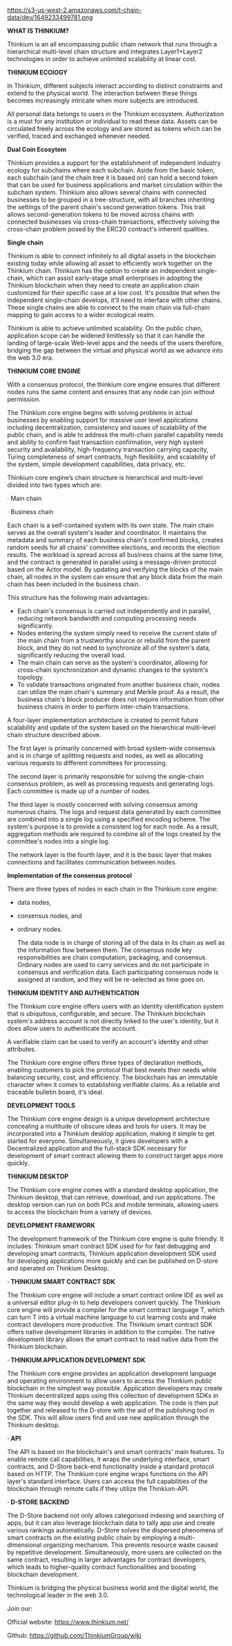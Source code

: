 https://s3-us-west-2.amazonaws.com/t-chain-data/dev/1649233499781.png

**WHAT IS THINKIUM?**

Thinkium is an all encompassing public chain network that runs through a hierarchical multi-level chain structure and integrates Layer1+Layer2 technologies in order to achieve unlimited scalability at linear cost. 

**THINKIUM ECOlOGY**

In Thinkium, different subjects interact according to distinct constraints and extend to the physical world. The interaction between these things becomes increasingly intricate when more subjects are introduced.

All personal data belongs to users in the Thinkium ecosystem. Authorization is a must for any institution or individual to read these data. Assets can be circulated freely across the ecology and are stored as tokens which can be verified, traced and exchanged whenever needed.

**Dual Coin Ecosytem**

Thinkium provides a support for the establishment of independent industry ecology for subchains where each subchain. Aside from the basic token, each subchain (and the chain tree it is based on) can hold a second token that can be used for business applications and market circulation within the subchain system. Thinkium also allows several chains with connected businesses to be grouped in a tree-structure, with all branches inheriting the settings of the parent chain's second generation tokens. This trait allows second-generation tokens to be moved across chains with connected businesses via cross-chain transactions, effectively solving the cross-chain problem posed by the ERC20 contract's inherent qualities.

**Single chain** 

Thinkium is able to connect infinitely to all digital assets in the blockchain existing today while allowing all asset to efficiently work together on the Thinkium chain. Thinkium has the option to create an independent single-chain, which can assist early-stage small enterprises in adopting the Thinkium blockchain when they need to create an application chain customized for their specific case at a low cost. It's possible that when the independent single-chain develops, it'll need to interface with other chains. These single chains are able to connect to the main chain via full-chain mapping to gain access to a wider ecological realm.

Thinkium is able to achieve unlimited scalability. On the public chain, application scope can be widened limitlessly so that it can handle the landing of large-scale Web-level apps and the needs of the users therefore, bridging the gap between the virtual and physical world as we advance into the web 3.0 era.



**THINKIUM CORE ENGINE**

With a consensus protocol, the thinkium core engine ensures that different nodes runs the same content and ensures that any node can join without permission.

The Thinkium core engine begins with solving problems in actual businesses by enabling support for massive user level applications including decentralization, consistency and issues of scalability of the public chain, and is able to address the multi-chain parallel capability needs and ability to confirm fast transaction confirmation, very high system security and availability, high-frequency transaction carrying capacity, Turing completeness of smart contracts, high flexibility, and scalability of the system, simple development capabilities, data privacy, etc.

Thinkium core engine’s chain structure is hierarchical and multi-level divided into two types which are:

·    Main chain

·    Business chain

Each chain is a self-contained system with its own state. The main chain serves as the overall system's leader and coordinator. It maintains the metadata and summary of each business chain's confirmed blocks, creates random seeds for all chains' committee elections, and records the election results. The workload is spread across all business chains at the same time, and the contract is generated in parallel using a message-driven protocol based on the Actor model. By updating and verifying the blocks of the main chain, all nodes in the system can ensure that any block data from the main chain has been included in the business chain.

This structure has the following main advantages:

-  Each chain's consensus is carried out independently and in parallel, reducing network bandwidth and computing processing needs significantly.
-  Nodes entering the system simply need to receive the current state of the main chain from a trustworthy source or rebuild from the parent block, and they do not need to synchronize all of the system's data, significantly reducing the overall load.
-  The main chain can serve as the system's coordinator, allowing for cross-chain synchronization and dynamic changes to the system's topology.
-  To validate transactions originated from another business chain, nodes can utilize the main chain's summary and Merkle proof. As a result, the business chain's block producer does not require information from other business chains in order to perform inter-chain transactions.

A four-layer implementation architecture is created to permit future scalability and update of the system based on the hierarchical multi-level chain structure described above.

The first layer is primarily concerned with broad system-wide consensus and is in charge of splitting requests and nodes, as well as allocating various requests to different committees for processing.

The second layer is primarily responsible for solving the single-chain consensus problem, as well as processing requests and generating logs. Each committee is made up of a number of nodes.

The third layer is mostly concerned with solving consensus among numerous chains. The logs and request data generated by each committee are combined into a single log using a specified encoding scheme. The system's purpose is to provide a consistent log for each node. As a result, aggregation methods are required to combine all of the logs created by the committee's nodes into a single log.

The network layer is the fourth layer, and it is the basic layer that makes connections and facilitates communication between nodes.

**Implementation of the consensus protocol**

There are three types of nodes in each chain in the Thinkium core engine:

-  data nodes, 

- consensus nodes, and 

- ordinary nodes. 

  The data node is in charge of storing all of the data in its chain as well as the information flow between them. The consensus node key responsibilities are chain computation, packaging, and consensus. Ordinary nodes are used to carry services and do not participate in consensus and verification data. Each participating consensus node is assigned at random, and they will be re-selected as time goes on.

 

**THINKIUM IDENTITY AND AUTHENTICATION**

The Thinkium core engine offers users with an identity identification system that is ubiquitous, configurable, and secure. The Thinkium blockchain system's address account is not directly linked to the user's identity, but it does allow users to authenticate the account.

A verifiable claim can be used to verify an account's identity and other attributes.

The Thinkium core engine offers three types of declaration methods, enabling customers to pick the protocol that best meets their needs while balancing security, cost, and efficiency. The blockchain has an immutable character when it comes to establishing verifiable claims. As a reliable and traceable bulletin board, it's ideal.

 

**DEVELOPMENT TOOLS**

The Thinkium core engine design is a  unique development architecture concealing a multitude of obscure ideas and tools for users. It may be incorporated into a Thinkium desktop application, making it simple to get started for everyone. Simultaneously, it gives developers with a Decentralized application and the full-stack SDK necessary for development of smart contract allowing them to construct target apps more quickly. 

**THINKIUM DESKTOP**

The Thinkium core engine comes with a standard desktop application, the Thinkium desktop, that can retrieve, download, and run applications. The desktop version can run on both PCs and mobile terminals, allowing users to access the blockchain from a variety of devices. 

**DEVELOPMENT FRAMEWORK**

The development framework of the Thinkium core engine is quite friendly. It includes: Thinkium smart contract SDK used for for fast debugging and developing smart contracts, Thinkium application development SDK used for developing applications more quickly and can be published on D-store and operated on Thinkium Desktop.

**·    THINKIUM SMART CONTRACT SDK**

The Thinkium core engine will include a smart contract online IDE as well as a universal editor plug-in to help developers convert quickly. The Thinkium core engine will provide a compiler for the smart contract language T, which can turn T into a virtual machine language to cut learning costs and make contract developers more productive. The Thinkium smart contract SDK offers native development libraries in addition to the compiler. The native development library allows the smart contract to read native data from the Thinkium blockchain. 

 

**·    THINKIUM APPLICATION DEVELOPMENT SDK**

The Thinkium core engine provides an application development language and operating environment to allow users to access the Thinkium public blockchain in the simplest way possible. Application developers may create Thinkium decentralized apps using this collection of development SDKs in the same way they would develop a web application. The code is then put together and released to the D-store with the aid of the publishing tool in the SDK. This will allow users find and use new application through the Thinkium desktop.

 

**·    API**

The API is based on the blockchain's and smart contracts' main features. To enable remote call capabilities, it wraps the underlying interface, smart contracts, and D-Store back-end functionality inside a standard protocol based on HTTP. The Thinkium core engine wraps functions on the API layer's standard interface. Users can access the full capabilities of the blockchain through remote calls if they utilize the Thinkium-API.

 

**·    D-STORE BACKEND** 

The D-Store backend not only allows categorised indexing and searching of apps, but it can also leverage blockchain data to tally app use and create various rankings automatically. D-Store solves the dispersed phenomena of smart contracts on the existing public chain by employing a multi-dimensional organizing mechanism. This prevents resource waste caused by repetitive development. Simultaneously, more users are collected on the same contract, resulting in larger advantages for contract developers, which leads to higher-quality contract functionalities and boosting blockchain development.



Thinkium is bridging the physical business world and the digital world, the technological leader in the web 3.0.





Join our:

Official website: https://www.thinkium.net/

Github: https://github.com/ThinkiumGroup/wiki





 